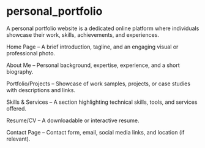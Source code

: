 # personal_portfolio

A personal portfolio website is a dedicated online platform where individuals showcase their work, skills, achievements, and experiences. 

Home Page – A brief introduction, tagline, and an engaging visual or professional photo.

About Me – Personal background, expertise, experience, and a short biography.

Portfolio/Projects – Showcase of work samples, projects, or case studies with descriptions and links.

Skills & Services – A section highlighting technical skills, tools, and services offered.

Resume/CV – A downloadable or interactive resume.

Contact Page – Contact form, email, social media links, and location (if relevant).
